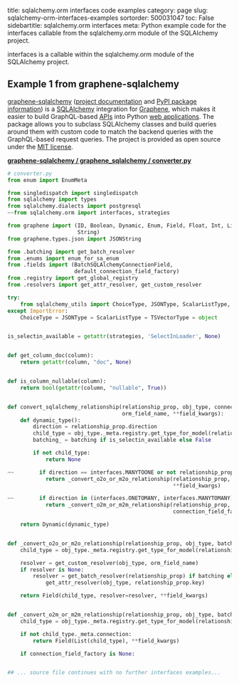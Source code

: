 title: sqlalchemy.orm interfaces code examples
category: page
slug: sqlalchemy-orm-interfaces-examples
sortorder: 500031047
toc: False
sidebartitle: sqlalchemy.orm interfaces
meta: Python example code for the interfaces callable from the sqlalchemy.orm module of the SQLAlchemy project.


interfaces is a callable within the sqlalchemy.orm module of the SQLAlchemy project.


## Example 1 from graphene-sqlalchemy
[graphene-sqlalchemy](https://github.com/graphql-python/graphene-sqlalchemy)
([project documentation](https://docs.graphene-python.org/projects/sqlalchemy/en/latest/)
and
[PyPI package information](https://pypi.org/project/graphene-sqlalchemy/))
is a [SQLAlchemy](/sqlalchemy.html) integration for
[Graphene](https://graphene-python.org/), which makes it easier to build
GraphQL-based [APIs](/application-programming-interfaces.html) into Python
[web applications](/web-development.html). The package allows you to
subclass SQLAlchemy classes and build queries around them with custom
code to match the backend queries with the GraphQL-based request queries.
The project is provided as open source under the
[MIT license](https://github.com/graphql-python/graphene-sqlalchemy/blob/master/LICENSE.md).

[**graphene-sqlalchemy / graphene_sqlalchemy / converter.py**](https://github.com/graphql-python/graphene-sqlalchemy/blob/master/graphene_sqlalchemy/./converter.py)

```python
# converter.py
from enum import EnumMeta

from singledispatch import singledispatch
from sqlalchemy import types
from sqlalchemy.dialects import postgresql
~~from sqlalchemy.orm import interfaces, strategies

from graphene import (ID, Boolean, Dynamic, Enum, Field, Float, Int, List,
                      String)
from graphene.types.json import JSONString

from .batching import get_batch_resolver
from .enums import enum_for_sa_enum
from .fields import (BatchSQLAlchemyConnectionField,
                     default_connection_field_factory)
from .registry import get_global_registry
from .resolvers import get_attr_resolver, get_custom_resolver

try:
    from sqlalchemy_utils import ChoiceType, JSONType, ScalarListType, TSVectorType
except ImportError:
    ChoiceType = JSONType = ScalarListType = TSVectorType = object


is_selectin_available = getattr(strategies, 'SelectInLoader', None)


def get_column_doc(column):
    return getattr(column, "doc", None)


def is_column_nullable(column):
    return bool(getattr(column, "nullable", True))


def convert_sqlalchemy_relationship(relationship_prop, obj_type, connection_field_factory, batching,
                                    orm_field_name, **field_kwargs):
    def dynamic_type():
        direction = relationship_prop.direction
        child_type = obj_type._meta.registry.get_type_for_model(relationship_prop.mapper.entity)
        batching_ = batching if is_selectin_available else False

        if not child_type:
            return None

~~        if direction == interfaces.MANYTOONE or not relationship_prop.uselist:
            return _convert_o2o_or_m2o_relationship(relationship_prop, obj_type, batching_, orm_field_name,
                                                    **field_kwargs)

~~        if direction in (interfaces.ONETOMANY, interfaces.MANYTOMANY):
            return _convert_o2m_or_m2m_relationship(relationship_prop, obj_type, batching_,
                                                    connection_field_factory, **field_kwargs)

    return Dynamic(dynamic_type)


def _convert_o2o_or_m2o_relationship(relationship_prop, obj_type, batching, orm_field_name, **field_kwargs):
    child_type = obj_type._meta.registry.get_type_for_model(relationship_prop.mapper.entity)

    resolver = get_custom_resolver(obj_type, orm_field_name)
    if resolver is None:
        resolver = get_batch_resolver(relationship_prop) if batching else \
            get_attr_resolver(obj_type, relationship_prop.key)

    return Field(child_type, resolver=resolver, **field_kwargs)


def _convert_o2m_or_m2m_relationship(relationship_prop, obj_type, batching, connection_field_factory, **field_kwargs):
    child_type = obj_type._meta.registry.get_type_for_model(relationship_prop.mapper.entity)

    if not child_type._meta.connection:
        return Field(List(child_type), **field_kwargs)

    if connection_field_factory is None:


## ... source file continues with no further interfaces examples...

```

